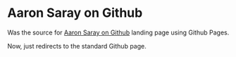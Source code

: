 # Aaron Saray on Github

Was the source for [Aaron Saray on Github](https://aaronsaray.github.io) landing page using Github Pages.

Now, just redirects to the standard Github page.
